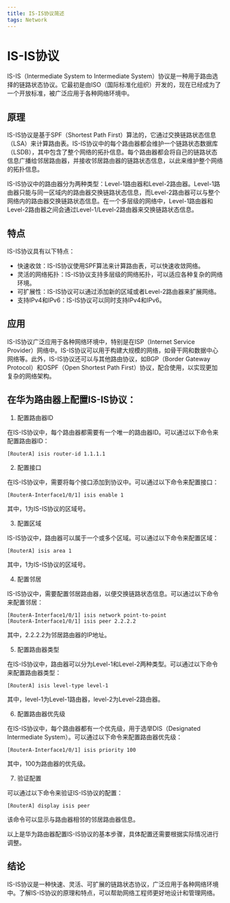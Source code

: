 ```yaml
---
title: IS-IS协议简述
tags: Network
---
```


# IS-IS协议

IS-IS（Intermediate System to Intermediate System）协议是一种用于路由选择的链路状态协议。它最初是由ISO（国际标准化组织）开发的，现在已经成为了一个开放标准，被广泛应用于各种网络环境中。<!--more-->

## 原理

IS-IS协议是基于SPF（Shortest Path First）算法的，它通过交换链路状态信息（LSA）来计算路由表。IS-IS协议中的每个路由器都会维护一个链路状态数据库（LSDB），其中包含了整个网络的拓扑信息。每个路由器都会将自己的链路状态信息广播给邻居路由器，并接收邻居路由器的链路状态信息，以此来维护整个网络的拓扑信息。

IS-IS协议中的路由器分为两种类型：Level-1路由器和Level-2路由器。Level-1路由器只能与同一区域内的路由器交换链路状态信息，而Level-2路由器可以与整个网络内的路由器交换链路状态信息。在一个多层级的网络中，Level-1路由器和Level-2路由器之间会通过Level-1/Level-2路由器来交换链路状态信息。

## 特点

IS-IS协议具有以下特点：

- 快速收敛：IS-IS协议使用SPF算法来计算路由表，可以快速收敛网络。
- 灵活的网络拓扑：IS-IS协议支持多层级的网络拓扑，可以适应各种复杂的网络环境。
- 可扩展性：IS-IS协议可以通过添加新的区域或者Level-2路由器来扩展网络。
- 支持IPv4和IPv6：IS-IS协议可以同时支持IPv4和IPv6。

## 应用

IS-IS协议广泛应用于各种网络环境中，特别是在ISP（Internet Service Provider）网络中。IS-IS协议可以用于构建大规模的网络，如骨干网和数据中心网络等。此外，IS-IS协议还可以与其他路由协议，如BGP（Border Gateway Protocol）和OSPF（Open Shortest Path First）协议，配合使用，以实现更加复杂的网络架构。

## 在华为路由器上配置IS-IS协议：

1. 配置路由器ID

在IS-IS协议中，每个路由器都需要有一个唯一的路由器ID。可以通过以下命令来配置路由器ID：

```
[RouterA] isis router-id 1.1.1.1
```

2. 配置接口

在IS-IS协议中，需要将每个接口添加到协议中。可以通过以下命令来配置接口：

```
[RouterA-Interface1/0/1] isis enable 1
```

其中，1为IS-IS协议的区域号。

3. 配置区域

IS-IS协议中，路由器可以属于一个或多个区域。可以通过以下命令来配置区域：

```
[RouterA] isis area 1
```

其中，1为IS-IS协议的区域号。

4. 配置邻居

IS-IS协议中，需要配置邻居路由器，以便交换链路状态信息。可以通过以下命令来配置邻居：

```
[RouterA-Interface1/0/1] isis network point-to-point
[RouterA-Interface1/0/1] isis peer 2.2.2.2
```

其中，2.2.2.2为邻居路由器的IP地址。

5. 配置路由器类型

在IS-IS协议中，路由器可以分为Level-1和Level-2两种类型。可以通过以下命令来配置路由器类型：

```
[RouterA] isis level-type level-1
```

其中，level-1为Level-1路由器，level-2为Level-2路由器。

6. 配置路由器优先级

在IS-IS协议中，每个路由器都有一个优先级，用于选举DIS（Designated Intermediate System）。可以通过以下命令来配置路由器优先级：

```
[RouterA-Interface1/0/1] isis priority 100
```

其中，100为路由器的优先级。

7. 验证配置

可以通过以下命令来验证IS-IS协议的配置：

```
[RouterA] display isis peer
```

该命令可以显示与路由器相邻的邻居路由器信息。

以上是华为路由器配置IS-IS协议的基本步骤，具体配置还需要根据实际情况进行调整。


## 结论

IS-IS协议是一种快速、灵活、可扩展的链路状态协议，广泛应用于各种网络环境中。了解IS-IS协议的原理和特点，可以帮助网络工程师更好地设计和管理网络。
